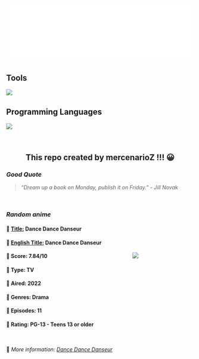 
<img src="svg/nai.svg" />

<p>
  <h2>Tools</h2>
  <a href="https://skillicons.dev">
    <img src="https://skillicons.dev/icons?i=git,bash,vim,ubuntu,tensorflow,pytorch,docker,raspberrypi" />
  </a>

  <br />

  <h2>Programming Languages</h2>

  <a href="https://skillicons.dev">
    <img src="https://skillicons.dev/icons?i=python,c,cpp" />
  </a>
</p>

<br />

<h2 align="center">This repo created by mercenarioZ !!! 😀</h2>
<h3><i>Good Quote</i></h3>

<blockquote>
<i>
“Dream up a book on Monday, publish it on Friday.” - Jill Novak
</i>
</blockquote>

<br />

<h3><i>Random anime</i></h3>

<h4>
  <strong>🥭 <u>Title:</u></strong> Dance Dance Danseur
</h4>

<h4>🌿 <u>English Title:</u> Dance Dance Danseur</h4>

<img align="right" width="165" src=https://cdn.myanimelist.net/images/anime/1571/121381.jpg />

<h4>🌱 Score: 7.84/10</h4>

<h4>🌲 Type: TV</h4>

<h4>🌴 Aired: 2022</h4>

<h4>🌵 Genres: Drama</h4>

<h4>🥑 Episodes: 11</h4>

<h4>🍏 Rating: PG-13 - Teens 13 or older</h4>

<br />

🍂 *More information: [Dance Dance Danseur](https://myanimelist.net/anime/48702/Dance_Dance_Danseur)*
    